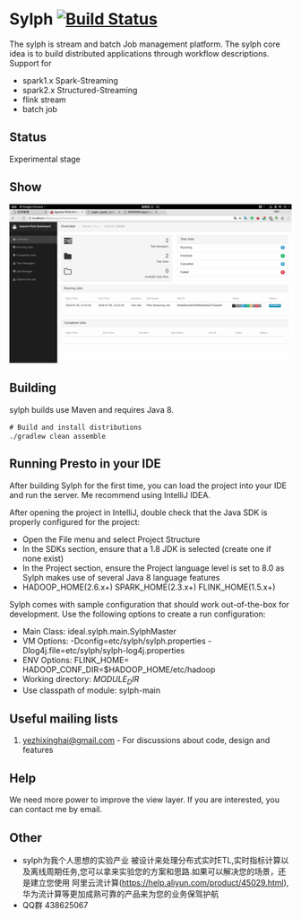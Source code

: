 # Sylph [![Build Status](http://img.shields.io/travis/harbby/sylph.svg?style=flat&branch=master)](https://travis-ci.org/harbby/sylph)
The sylph is stream and batch Job management platform. 
The sylph core idea is to build distributed applications through workflow descriptions.
Support for 
* spark1.x Spark-Streaming
* spark2.x Structured-Streaming 
* flink stream
* batch job

## Status
Experimental stage

## Show
[![loading...](https://raw.githubusercontent.com/harbby/harbby.github.io/master/logo/sylph/briefing.gif)](https://travis-ci.org/harbby/sylph)

## Building
sylph builds use Maven and requires Java 8.
```
# Build and install distributions
./gradlew clean assemble
```
## Running Presto in your IDE
After building Sylph for the first time, you can load the project into your IDE and run the server. Me recommend using IntelliJ IDEA.

After opening the project in IntelliJ, double check that the Java SDK is properly configured for the project:

* Open the File menu and select Project Structure
* In the SDKs section, ensure that a 1.8 JDK is selected (create one if none exist)
* In the Project section, ensure the Project language level is set to 8.0 as Sylph makes use of several Java 8 language features
* HADOOP_HOME(2.6.x+) SPARK_HOME(2.3.x+) FLINK_HOME(1.5.x+)

Sylph comes with sample configuration that should work out-of-the-box for development. Use the following options to create a run configuration:

* Main Class: ideal.sylph.main.SylphMaster
* VM Options: -Dconfig=etc/sylph/sylph.properties -Dlog4j.file=etc/sylph/sylph-log4j.properties
* ENV Options: FLINK_HOME=<your flink home>
               HADOOP_CONF_DIR=$HADOOP_HOME/etc/hadoop
* Working directory: $MODULE_DIR$
* Use classpath of module: sylph-main
 
## Useful mailing lists
1. yezhixinghai@gmail.com - For discussions about code, design and features

## Help
We need more power to improve the view layer. If you are interested, you can contact me by email.

## Other
* sylph为我个人思想的实验产业 被设计来处理分布式实时ETL,实时指标计算以及离线周期任务,您可以拿来实验您的方案和思路.如果可以解决您的场景，还是建立您使用
阿里云流计算(https://help.aliyun.com/product/45029.html),华为流计算等更加成熟可靠的产品来为您的业务保驾护航
* QQ群 438625067